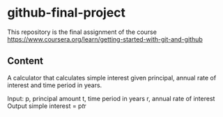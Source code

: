 # github-final-project
This repository is the final assignment of the course https://www.coursera.org/learn/getting-started-with-git-and-github 

## Content
A calculator that calculates simple interest given principal, annual rate of interest and time period in years.

Input:
   p, principal amount
   t, time period in years
   r, annual rate of interest
Output
   simple interest = p*t*r
